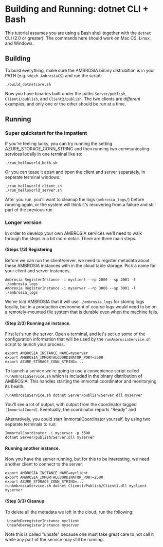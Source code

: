 
Building and Running: dotnet CLI + Bash
=======================================

This tutorial assumes you are using a Bash shell together with the
`dotnet` CLI (2.0 or greater).  The commands here should work on Mac
OS, Linux, and Windows.

Building
--------

To build everything, make sure the AMBROSIA binary distrubition is in
your PATH (e.g. `which AmbrosiaCS`) and run the script:

	./build_dotnetcore.sh

Now you have binaries built under the paths `Server/publish`,
`Client1/publish`, and `Client2/publish`.  The two clients are
*different* examples, and only one or the other should be run at a time.

Running
-------

### Super quickstart for the impatient

If you're feeling lucky, you can try running the setting
AZURE_STORAGE_CONN_STRING and then running two communicating services
locally in one terminal like so:

    ./run_helloworld_both.sh

Or you can tease it apart and open the client and server separately,
in separate terminal windows:

	./run_helloworld_client.sh
	./run_helloworld_server.sh	

After you run, you'll want to cleanup the logs (`ambrosia_logs/`)
before running again, or the system will think it's recovering from a
failure and still part of the previous run.

### Longer version

In order to develop your own AMBROSIA services we'll need to walk
through the steps in a bit more detail.  There are three main steps.

#### (Steps 1/3) Registering

Before we can run the client/server, we need to register metadata
about these AMBROSIA instances with in the cloud table storage.  Pick
a name for your client and server instances.

    Ambrosia RegisterInstance -i myclient --rp 2000 --sp 2001 -l ./ambrosia_logs
    Ambrosia RegisterInstance -i myserver --rp 3000 --sp 3001 -l ./ambrosia_logs

We've told AMBROSIA that it will use `./ambrosia_logs` for storing
logs locally, but in a production environment of course logs would
need to be on a remotely-mounted file system that is durable even when
the machine fails.

#### (Step 2/3) Running an instance.

First let's run the server.  Open a terminal, and let's set up some of
the configuration information that will be used by the
`runAmbrosiaService.sh` script to launch your process.

    export AMBROSIA_INSTANCE_NAME=myserver
	export AMBROSIA_IMMORTALCOORDINATOR_PORT=3500
	export AZURE_STORAGE_CONN_STRING=...

To launch a service we're going to use a convenience script called
`runAmbrosiaService.sh` which is included in the binary distribution
of AMBROSIA.  This handles starting the immortal coordinator and
monitorying its health.

	runAmbrosiaService.sh dotnet Server/publish/Server.dll myserver

You'll see a lot of output, with output from the coordinator tagged
`[ImmortalCoord]`.  Eventually, the coordinator reports "Ready" and 

Alternatively, you could start ImmortalCoordinator yourself, by using
two separate terminals to run:

    ImmortalCoordinator -i myserver -p 3500
    dotnet Server/publish/Server.dll myserver

#### Running another instance.

Now you have the server running, but for this to be interesting, we
need another client to connect to the server.

    export AMBROSIA_INSTANCE_NAME=myclient
	export AMBROSIA_IMMORTALCOORDINATOR_PORT=2500
	export AZURE_STORAGE_CONN_STRING=...
	runAmbrosiaService.sh dotnet Client1/Publish/Client1.dll myclient myserver

#### (Step 3/3) Cleanup

To delete all the metadata we left in the cloud, run the following:

	 UnsafeDeregisterInstance myclient
	 UnsafeDeregisterInstance myserver

Note this is called "unsafe" because one must take great care to not
call it while any part of the service may still be running.

